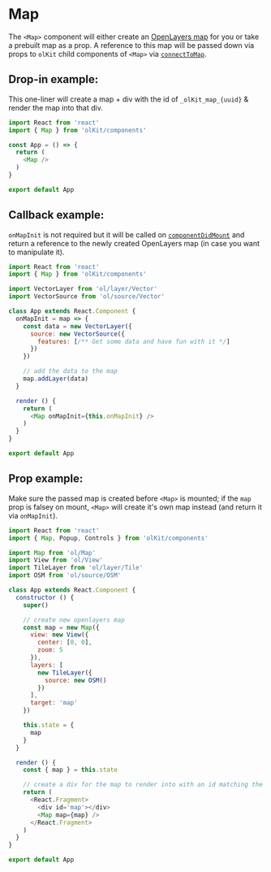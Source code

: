 # Map
The `<Map>` component will either create an [OpenLayers map](https://openlayers.org/en/v4.6.5/apidoc/ol.Map.html) for you or take a prebuilt map as a prop. A reference to this map will be passed down via props to `olKit` child components of `<Map>` via [`connectToMap`](../connectToMap/example.md).

## Drop-in example:
This one-liner will create a map + div with the id of `_olKit_map_{uuid}` & render the map into that div.
```javascript static
import React from 'react'
import { Map } from 'olKit/components'

const App = () => {
  return (
    <Map />
  )
}

export default App
```


## Callback example:
`onMapInit` is not required but it will be called on [`componentDidMount`](https://reactjs.org/docs/react-component.html#componentdidmount) and return a reference to the newly created OpenLayers map (in case you want to manipulate it).
```javascript static
import React from 'react'
import { Map } from 'olKit/components'

import VectorLayer from 'ol/layer/Vector'
import VectorSource from 'ol/source/Vector'

class App extends React.Component {
  onMapInit = map => {
    const data = new VectorLayer({
      source: new VectorSource({
        features: [/** Get some data and have fun with it */]
      })
    })

    // add the data to the map
    map.addLayer(data)
  }

  render () {
    return (
      <Map onMapInit={this.onMapInit} />
    )
  }
}

export default App
```

## Prop example:
Make sure the passed map is created before `<Map>` is mounted; if the `map` prop is falsey on mount, `<Map>` will create it's own map instead (and return it via `onMapInit`).
```javascript static
import React from 'react'
import { Map, Popup, Controls } from 'olKit/components'

import Map from 'ol/Map'
import View from 'ol/View'
import TileLayer from 'ol/layer/Tile'
import OSM from 'ol/source/OSM'

class App extends React.Component {
  constructor () {
    super()

    // create new openlayers map
    const map = new Map({
      view: new View({
        center: [0, 0],
        zoom: 5
      }),
      layers: [
        new TileLayer({
          source: new OSM()
        })
      ],
      target: 'map'
    })

    this.state = {
      map
    }
  }

  render () {
    const { map } = this.state

    // create a div for the map to render into with an id matching the target
    return (
      <React.Fragment>
        <div id='map'></div>
        <Map map={map} />
      </React.Fragment>
    )
  }
}

export default App
```
